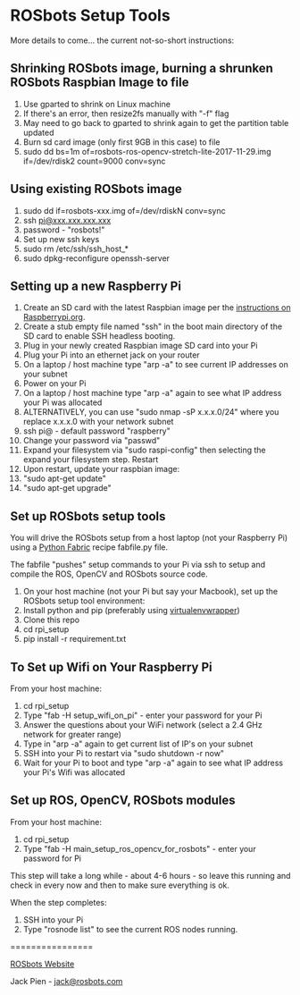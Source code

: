 ROSbots Setup Tools
====================

More details to come... the current not-so-short instructions:

## Shrinking ROSbots image, burning a shrunken ROSbots Raspbian Image to file
1. Use gparted to shrink on Linux machine
 1. If there's an error, then resize2fs manually with "-f" flag
 1. May need to go back to gparted to shrink again to get the partition table updated
1. Burn sd card image (only first 9GB in this case) to file
 1. sudo dd bs=1m of=rosbots-ros-opencv-stretch-lite-2017-11-29.img if=/dev/rdisk2 count=9000 conv=sync

## Using existing ROSbots image
1. sudo dd if=rosbots-xxx.img of=/dev/rdiskN conv=sync
1. ssh pi@xxx.xxx.xxx.xxx
1. password - "rosbots!"
1. Set up new ssh keys
 1. sudo rm /etc/ssh/ssh_host_*
 1. sudo dpkg-reconfigure openssh-server

## Setting up a new Raspberry Pi

1. Create an SD card with the latest Raspbian image per the [instructions on Raspberrypi.org](https://www.raspberrypi.org/downloads/raspbian/).
1. Create a stub empty file named "ssh" in the boot main directory of the SD card to enable SSH headless booting.
1. Plug in your newly created Raspbian image SD card into your Pi
1. Plug your Pi into an ethernet jack on your router
1. On a laptop / host machine type "arp -a" to see current IP addresses on your subnet
1. Power on your Pi
1. On a laptop / host machine type "arp -a" again to see what IP address your Pi was allocated
1. ALTERNATIVELY, you can use "sudo nmap -sP x.x.x.0/24" where you replace x.x.x.0 with your network subnet
1. ssh pi@<theipaddress> - default password "raspberry"
1. Change your password via "passwd"
1. Expand your filesystem via "sudo raspi-config" then selecting the expand your filesystem step.  Restart
1. Upon restart, update your raspbian image:
  1. "sudo apt-get update"
  1. "sudo apt-get upgrade"

## Set up ROSbots setup tools
You will drive the ROSbots setup from a host laptop (not your Raspberry Pi) using a [Python Fabric](http://www.fabfile.org/) recipe fabfile.py file.  

The fabfile "pushes" setup commands to your Pi via ssh to setup and compile the ROS, OpenCV and ROSbots source code.

1. On your host machine (not your Pi but say your Macbook), set up the ROSbots setup tool environment:
  1. Install python and pip (preferably using [virtualenvwrapper](https://pypi.python.org/pypi/virtualenvwrapper)) 
  1. Clone this repo
  1. cd rpi_setup
  1. pip install -r requirement.txt

## To Set up Wifi on Your Raspberry Pi

From your host machine:

1. cd rpi_setup
1. Type "fab -H <ipaddressforyourpi> setup\_wifi\_on\_pi" - enter your password for your Pi
1. Answer the questions about your WiFi network (select a 2.4 GHz network for greater range)
1. Type in "arp -a" again to get current list of IP's on your subnet
1. SSH into your Pi to restart via "sudo shutdown -r now"
1. Wait for your Pi to boot and type "arp -a" again to see what IP address your Pi's Wifi was allocated

## Set up ROS, OpenCV, ROSbots modules

From your host machine:

1. cd rpi_setup
1. Type "fab -H <wifiipaddressforyourpi> main_setup_ros_opencv_for_rosbots" - enter your password for Pi

This step will take a long while - about 4-6 hours - so leave this running and check in every now and then to make sure everything is ok.

When the step completes:

1. SSH into your Pi
1. Type "rosnode list" to see the current ROS nodes running.

================

[ROSbots Website](www.rosbots.com)

Jack Pien - jack@rosbots.com